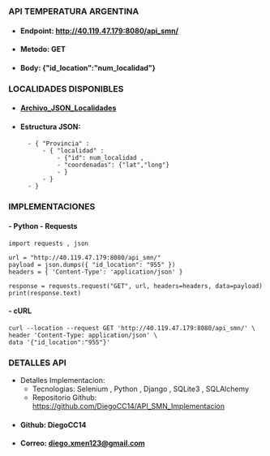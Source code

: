 ### API TEMPERATURA ARGENTINA

- #### Endpoint: <a>http://40.119.47.179:8080/api_smn/</a>
- #### Metodo: GET
- #### Body: {"id_location":"num_localidad"}

### LOCALIDADES DISPONIBLES
- #### [Archivo_JSON_Localidades](https://github.com/DiegoCC14/Api_temperatura_argentina/blob/main/JSON_Localidades.json)
- #### Estructura JSON: 
		- { "Provincia" :
			- { "localidad" : 
				- {"id": num_localidad , 
				- "coordenadas": {"lat","long"} 
				- }
			- } 
		- }
### IMPLEMENTACIONES
#### - Python - Requests
	import requests , json
  	
	url = "http://40.119.47.179:8080/api_smn/"
	payload = json.dumps({ "id_location": "955" })
	headers = { 'Content-Type': 'application/json' }

	response = requests.request("GET", url, headers=headers, data=payload)
	print(response.text)
#### - cURL
	curl --location --request GET 'http://40.119.47.179:8080/api_smn/' \
	header 'Content-Type: application/json' \
	data '{"id_location":"955"}'

### DETALLES API
- Detalles Implementacion: 
	- Tecnologias: Selenium , Python , Django , SQLite3 , SQLAlchemy
	- Repositorio Github: <a>https://github.com/DiegoCC14/API_SMN_Implementacion</a>
- #### Github: DiegoCC14
- #### Correo: diego.xmen123@gmail.com
